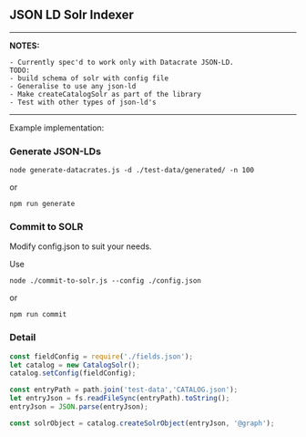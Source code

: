 ## JSON LD Solr Indexer

---
**NOTES:** 
    
    - Currently spec'd to work only with Datacrate JSON-LD.
    TODO: 
    - build schema of solr with config file
    - Generalise to use any json-ld
    - Make createCatalogSolr as part of the library
    - Test with other types of json-ld's
---

Example implementation:

### Generate JSON-LDs

```
node generate-datacrates.js -d ./test-data/generated/ -n 100
```
or
```
npm run generate
```

### Commit to SOLR

Modify config.json to suit your needs.

Use     
```
node ./commit-to-solr.js --config ./config.json
```
or 
```
npm run commit
```

### Detail

```JavaScript
const fieldConfig = require('./fields.json');
let catalog = new CatalogSolr();
catalog.setConfig(fieldConfig);

const entryPath = path.join('test-data','CATALOG.json');
let entryJson = fs.readFileSync(entryPath).toString();
entryJson = JSON.parse(entryJson);

const solrObject = catalog.createSolrObject(entryJson, '@graph');
```

